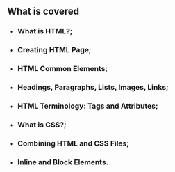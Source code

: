 ## What is covered
*  ### What is HTML?;
*  ### Creating HTML Page;
*  ### HTML Common Elements;
*  ### Headings, Paragraphs, Lists, Images, Links;
*  ### HTML Terminology: Tags and Attributes;
*  ### What is CSS?;
*  ### Combining HTML and CSS Files;
*  ### Inline and Block Elements.